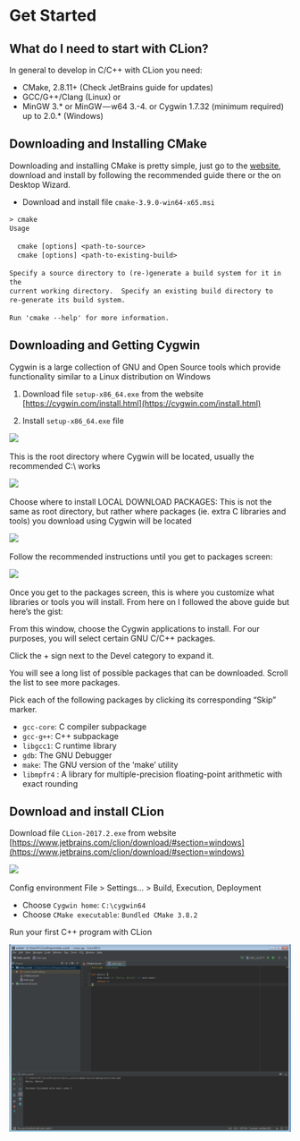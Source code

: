 # Get Started 

## What do I need to start with CLion?

In general to develop in C/C++ with CLion you need:

* CMake, 2.8.11+ (Check JetBrains guide for updates)
* GCC/G++/Clang (Linux) or
* MinGW 3.* or MinGW — w64 3.-4. or Cygwin 1.7.32 (minimum required) up to 2.0.* (Windows)

## Downloading and Installing CMake

Downloading and installing CMake is pretty simple, just go to the [website](https://cmake.org/), download and install by following the recommended guide there or the on Desktop Wizard.

* Download and install file `cmake-3.9.0-win64-x65.msi` 

```
> cmake
Usage

  cmake [options] <path-to-source>
  cmake [options] <path-to-existing-build>

Specify a source directory to (re-)generate a build system for it in the
current working directory.  Specify an existing build directory to
re-generate its build system.

Run 'cmake --help' for more information.
```

## Downloading and Getting Cygwin

Cygwin is a large collection of GNU and Open Source tools which provide functionality similar to a Linux distribution on Windows

1. Download file `setup-x86_64.exe` from the website [https://cygwin.com/install.html](https://cygwin.com/install.html)

2. Install `setup-x86_64.exe` file

![](https://cdn-images-1.medium.com/max/800/0*HhYxOwZOOtUCZxaE.)

This is the root directory where Cygwin will be located, usually the recommended C:\ works

![](https://cdn-images-1.medium.com/max/800/0*XnIJI0YQfkR-TDJU.)

Choose where to install LOCAL DOWNLOAD PACKAGES: This is not the same as root directory, but rather where packages (ie. extra C libraries and tools) you download using Cygwin will be located

![](https://cdn-images-1.medium.com/max/800/0*2kLnTTLncHKOkBGu.)

Follow the recommended instructions until you get to packages screen:

![](https://cdn-images-1.medium.com/max/800/0*7_YtZ1k4h39zpf-U.)

Once you get to the packages screen, this is where you customize what libraries or tools you will install. From here on I followed the above guide but here’s the gist:

From this window, choose the Cygwin applications to install. For our purposes, you will select certain GNU C/C++ packages.

Click the + sign next to the Devel category to expand it.

You will see a long list of possible packages that can be downloaded. Scroll the list to see more packages.

Pick each of the following packages by clicking its corresponding “Skip” marker.

* `gcc-core`: C compiler subpackage
* `gcc-g++`: C++ subpackage
* `libgcc1`: C runtime library
* `gdb`: The GNU Debugger
* `make`: The GNU version of the ‘make’ utility
* `libmpfr4` : A library for multiple-precision floating-point arithmetic with exact rounding

## Download and install CLion

Download file `CLion-2017.2.exe` from website [https://www.jetbrains.com/clion/download/#section=windows](https://www.jetbrains.com/clion/download/#section=windows)

![](https://www.ics.uci.edu/~pattis/common/handouts/cygwinclion/images/clion/CLion%20Setup.jpg)

Config environment File > Settings... > Build, Execution, Deployment

* Choose `Cygwin home`: `C:\cygwin64`
* Choose `CMake executable`: `Bundled CMake 3.8.2`

Run your first C++ program with CLion

![](images/hello_world.png)
